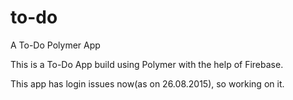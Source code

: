 # to-do
A To-Do Polymer App

This is a To-Do App build using Polymer with the help of Firebase.

This app has login issues now(as on 26.08.2015), so working on it.
